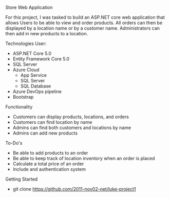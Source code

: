 Store Web Application

For this project, I was tasked to build an ASP.NET core web application that allows Users to be able to view and order products. All orders can then be displayed by a location name or by a customer name. Administrators can then add in new products to a location.

Technologies User:
- ASP.NET Core 5.0
- Entity Framework Core 5.0
- SQL Server
- Azure Cloud
  - App Service
  - SQL Server
  - SQL Database
- Azure DevOps pipeline
- Bootstrap

Functionality
- Customers can display products, locations, and orders
- Customers can find location by name
- Admins can find both customers and locations by name
- Admins can add new products

To-Do's
- Be able to add products to an order
- Be able to keep track of location inventory when an order is placed
- Calculate a total price of an order
- Include and authentication system

Getting Started
- git clone https://github.com/2011-nov02-net/luke-project1


